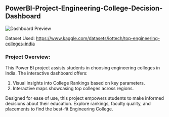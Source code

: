 ## PowerBI-Project-Engineering-College-Decision-Dashboard



![Dashboard Preview](https://github.com/DhruvBhatnagar99/PowerBI-Project-Engineering-College-Decision-Dashboard/assets/88309364/f8d68c18-a02b-4958-9955-685ecf4315ac)




Dataset Used: https://www.kaggle.com/datasets/iottech/top-engineering-colleges-india


### Project Overview:
This Power BI project assists students in choosing engineering colleges in India. The interactive dashboard offers:

1. Visual insights into College Rankings based on key parameters.
2. Interactive maps showcasing top colleges across regions.
   
Designed for ease of use, this project empowers students to make informed decisions about their education. Explore rankings, faculty quality, and placements to find the best-fit Engineering College.

